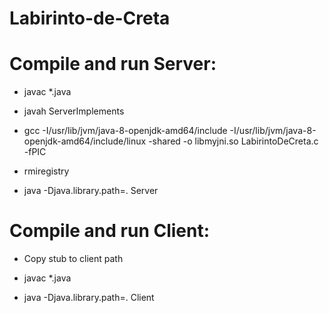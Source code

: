 # Labirinto-de-Creta

# Compile and run Server:

- javac *.java

- javah ServerImplements

- gcc -I/usr/lib/jvm/java-8-openjdk-amd64/include -I/usr/lib/jvm/java-8-openjdk-amd64/include/linux -shared -o libmyjni.so LabirintoDeCreta.c -fPIC

- rmiregistry

- java -Djava.library.path=. Server

# Compile and run Client:

- Copy stub to client path

- javac *.java

- java -Djava.library.path=. Client
